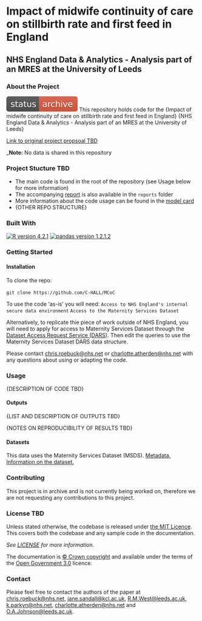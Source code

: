 # Impact of midwife continuity of care on stillbirth rate and first feed in England 
## NHS England Data & Analytics - Analysis part of an MRES at the University of Leeds

### About the Project

[![status: archive](https://github.com/GIScience/badges/raw/master/status/archive.svg)](https://github.com/GIScience/badges#archive)
This repository holds code for the {Impact of midwife continuity of care on stillbirth rate and first feed in England} {NHS England Data & Analytics - Analysis part of an MRES at the University of Leeds}

[Link to original project propsoal TBD](https://nhsx.github.io/nhsx-internship-projects/)

_**Note:** No data is shared in this repository 

### Project Stucture TBD

- The main code is found in the root of the repository (see Usage below for more information)
- The accompanying [report](./reports/report.pdf) is also available in the `reports` folder
- More information about the code usage can be found in the [model card](./model_card.md)
- {OTHER REPO STRUCTURE}

### Built With

[![R version 4.2.1 ](https://img.shields.io/badge/R-v4.2.1-blue.svg)]([https://www.r-project.org/])
[![pandas version 1.2.1.2 ](https://img.shields.io/badge/pandas-v1.21.2-blue.svg)]([https://pandas.pydata.org/pandas-docs/stable/whatsnew/v1.2.1.html#])

### Getting Started

#### Installation

To clone the repo:

`git clone https://github.com/C-HALL/MCoC`

To use the code 'as-is' you will need:
 `Access to NHS England's internal secure data environment`
 `Access to the Maternity Services Dataset`

Alternatively, to replicate thie piece of work outside of NHS England, you will need to apply for access to Maternity Services Dataset through the [Dataset Access Request Service (DARS)](https://digital.nhs.uk/services/data-access-request-service-dars#apply-through-dars-online). Then edit the queries to use the Maternity Services Dataset DARS data structure.


Please contact [chris.roebuck@nhs.net](mailto:chris.roebuck@nhs.net) or [charlotte.atherden@nhs.net](mailto:charlotte.atherden@nhs.net) with any questions about using or adapting the code. 

### Usage
{DESCRIPTION OF CODE TBD}

#### Outputs
{LIST AND DESCRIPTION OF OUTPUTS TBD}

{NOTES ON REPRODUCIBILITY OF RESULTS TBD}

#### Datasets
This data uses the Maternity Services Dataset (MSDS).
[Metadata.](https://digital.nhs.uk/data-and-information/data-collections-and-data-sets/data-sets/maternity-services-data-set/guidance?area=metadata)
[Information on the dataset. ]()

### Contributing

This project is in archive and is not currently being worked on, therefore we are not requesting any contributions to this project.  

### License TBD

Unless stated otherwise, the codebase is released under [the MIT Licence][mit].
This covers both the codebase and any sample code in the documentation.

_See [LICENSE](./LICENSE) for more information._

The documentation is [© Crown copyright][copyright] and available under the terms
of the [Open Government 3.0][ogl] licence.

[mit]: LICENCE
[copyright]: http://www.nationalarchives.gov.uk/information-management/re-using-public-sector-information/uk-government-licensing-framework/crown-copyright/
[ogl]: http://www.nationalarchives.gov.uk/doc/open-government-licence/version/3/

### Contact

Please feel free to contact the authors of the paper at [chris.roebuck@nhs.net](mailto:chris.roebuck@nhs.net), [jane.sandall@kcl.ac.uk](mailto:jane.sandall@kcl.ac.uk), [R.M.West@leeds.ac.uk](mailto:R.M.West@leeds.ac.uk), [k.parkyn@nhs.net](mailto:k.parkyn@nhs.net), [charlotte.atherden@nhs.net](mailto:charlotte.atherden@nhs.net) and [O.A.Johnson@leeds.ac.uk](mailto:O.A.Johnson@leeds.ac.uk). 

<!-- ### Acknowledgements -->

